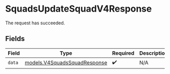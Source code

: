 # SquadsUpdateSquadV4Response

The request has succeeded.


## Fields

| Field                                                              | Type                                                               | Required                                                           | Description                                                        |
| ------------------------------------------------------------------ | ------------------------------------------------------------------ | ------------------------------------------------------------------ | ------------------------------------------------------------------ |
| `data`                                                             | [models.V4SquadsSquadResponse](../models/v4squadssquadresponse.md) | :heavy_check_mark:                                                 | N/A                                                                |